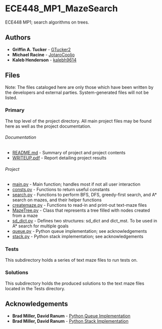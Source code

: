 # ECE448_MP1_MazeSearch
ECE448 MP1; search algorithms on trees. 

## Authors
* **Griffin A. Tucker**  - [GTucker2](https://github.com/GTucker2)
* **Michael Racine** - [JotaroCooljo](https://github.com/JotaroCooljo)
* **Kaleb Henderson** - [kalebh9614](https://github.com/kalebh9614)

## Files

Note: The files cataloged here are only those which have been written by the developers and external parties. System-generated files will not be listed.

### Primary
The top level of the project directory. All main project files may be found here as well as the project documentation.
###### Documentation
* [README.md](https://github.com/GTucker2/ECE448_MP1_MazeSearch/blob/master/README.md) - Summary of project and project contents
* [WRITEUP.pdf](https://github.com/GTucker2/ECE448_MP1_MazeSearch/blob/master/WRITEUP.pdf) - Report detailing project results

###### Project
* [main.py](https://github.com/GTucker2/ECE448_MP1_MazeSearch/blob/master/main.py) - Main function; handles most if not all user interaction 
* [consts.py](https://github.com/GTucker2/ECE448_MP1_MazeSearch/blob/master/consts.py) - Functions to return useful constants
* [search.py](https://github.com/GTucker2/ECE448_MP1_MazeSearch/blob/master/search.py) - Functions to perform BFS, DFS, greedy-first search, and A* search on mazes, and their helper functions 
* [createmaze.py](https://github.com/GTucker2/ECE448_MP1_MazeSearch/blob/master/createmaze.py) - Functions to read-in and print-out text-maze files
* [MazeTree.py](https://github.com/GTucker2/ECE448_MP1_MazeSearch/blob/master/MazeTree.py) - Class that represents a tree filled with nodes created from a maze
* [sd_dict.py](https://github.com/GTucker2/ECE448_MP1_MazeSearch/blob/master/sd_dict.py) - Defines two structures: sd_dict and dict_mst. To be used in A* search for multiple goals
* [queue.py](https://github.com/GTucker2/ECE448_MP1_MazeSearch/blob/master/queue.py) - Python queue implementation; see acknowledgements
* [stack.py](https://github.com/GTucker2/ECE448_MP1_MazeSearch/blob/master/stack.py) - Python stack implementation; see acknowledgements

### Tests 
This subdirectory holds a series of text maze files to run tests on.

### Solutions 
This subdirectory holds the produced solutions to the text maze files located in the Tests directory.

## Acknowledgements
* **Brad Miller, David Ranum** - [Python Queue Implementation](http://interactivepython.org/courselib/static/pythonds/BasicDS/ImplementingaQueueinPython.html)
* **Brad Miller, David Ranum** - [Python Stack Implementation](http://interactivepython.org/runestone/static/pythonds/BasicDS/ImplementingaStackinPython.html)
